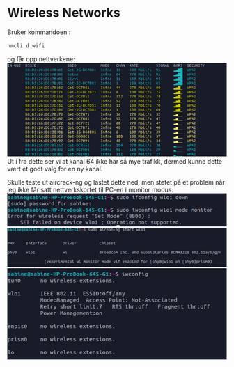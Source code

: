 # Wireless Networks
Bruker kommandoen : 
```cmd
nmcli d wifi
```
og får opp nettverkene:  
![networks](networks.png)  
Ut i fra dette ser vi at kanal 64 ikke har så mye trafikk, dermed kunne dette vært et godt valg for en ny kanal.

Skulle teste ut aircrack-ng og lastet dette ned, men støtet på et problem når jeg ikke får satt  nettverkskortet til PC-en i monitor modus.
![monitor1](testing_monitor_mode3.png)
![monitor1](testing_monitor_mode1.png)
![monitor1](testing_monitor_mode2.png)
